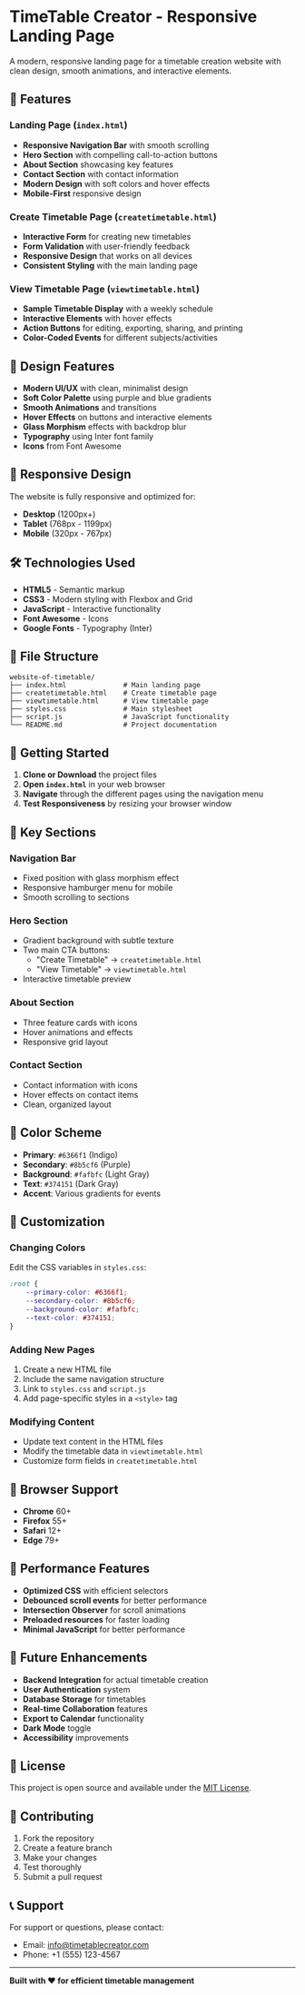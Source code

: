 # TimeTable Creator - Responsive Landing Page

A modern, responsive landing page for a timetable creation website with clean design, smooth animations, and interactive elements.

## 🚀 Features

### Landing Page (`index.html`)
- **Responsive Navigation Bar** with smooth scrolling
- **Hero Section** with compelling call-to-action buttons
- **About Section** showcasing key features
- **Contact Section** with contact information
- **Modern Design** with soft colors and hover effects
- **Mobile-First** responsive design

### Create Timetable Page (`createtimetable.html`)
- **Interactive Form** for creating new timetables
- **Form Validation** with user-friendly feedback
- **Responsive Design** that works on all devices
- **Consistent Styling** with the main landing page

### View Timetable Page (`viewtimetable.html`)
- **Sample Timetable Display** with a weekly schedule
- **Interactive Elements** with hover effects
- **Action Buttons** for editing, exporting, sharing, and printing
- **Color-Coded Events** for different subjects/activities

## 🎨 Design Features

- **Modern UI/UX** with clean, minimalist design
- **Soft Color Palette** using purple and blue gradients
- **Smooth Animations** and transitions
- **Hover Effects** on buttons and interactive elements
- **Glass Morphism** effects with backdrop blur
- **Typography** using Inter font family
- **Icons** from Font Awesome

## 📱 Responsive Design

The website is fully responsive and optimized for:
- **Desktop** (1200px+)
- **Tablet** (768px - 1199px)
- **Mobile** (320px - 767px)

## 🛠️ Technologies Used

- **HTML5** - Semantic markup
- **CSS3** - Modern styling with Flexbox and Grid
- **JavaScript** - Interactive functionality
- **Font Awesome** - Icons
- **Google Fonts** - Typography (Inter)

## 📁 File Structure

```
website-of-timetable/
├── index.html              # Main landing page
├── createtimetable.html    # Create timetable page
├── viewtimetable.html      # View timetable page
├── styles.css              # Main stylesheet
├── script.js               # JavaScript functionality
└── README.md               # Project documentation
```

## 🚀 Getting Started

1. **Clone or Download** the project files
2. **Open `index.html`** in your web browser
3. **Navigate** through the different pages using the navigation menu
4. **Test Responsiveness** by resizing your browser window

## 🎯 Key Sections

### Navigation Bar
- Fixed position with glass morphism effect
- Responsive hamburger menu for mobile
- Smooth scrolling to sections

### Hero Section
- Gradient background with subtle texture
- Two main CTA buttons:
  - "Create Timetable" → `createtimetable.html`
  - "View Timetable" → `viewtimetable.html`
- Interactive timetable preview

### About Section
- Three feature cards with icons
- Hover animations and effects
- Responsive grid layout

### Contact Section
- Contact information with icons
- Hover effects on contact items
- Clean, organized layout

## 🎨 Color Scheme

- **Primary**: `#6366f1` (Indigo)
- **Secondary**: `#8b5cf6` (Purple)
- **Background**: `#fafbfc` (Light Gray)
- **Text**: `#374151` (Dark Gray)
- **Accent**: Various gradients for events

## 🔧 Customization

### Changing Colors
Edit the CSS variables in `styles.css`:
```css
:root {
    --primary-color: #6366f1;
    --secondary-color: #8b5cf6;
    --background-color: #fafbfc;
    --text-color: #374151;
}
```

### Adding New Pages
1. Create a new HTML file
2. Include the same navigation structure
3. Link to `styles.css` and `script.js`
4. Add page-specific styles in a `<style>` tag

### Modifying Content
- Update text content in the HTML files
- Modify the timetable data in `viewtimetable.html`
- Customize form fields in `createtimetable.html`

## 📱 Browser Support

- **Chrome** 60+
- **Firefox** 55+
- **Safari** 12+
- **Edge** 79+

## 🚀 Performance Features

- **Optimized CSS** with efficient selectors
- **Debounced scroll events** for better performance
- **Intersection Observer** for scroll animations
- **Preloaded resources** for faster loading
- **Minimal JavaScript** for better performance

## 🔮 Future Enhancements

- **Backend Integration** for actual timetable creation
- **User Authentication** system
- **Database Storage** for timetables
- **Real-time Collaboration** features
- **Export to Calendar** functionality
- **Dark Mode** toggle
- **Accessibility** improvements

## 📄 License

This project is open source and available under the [MIT License](LICENSE).

## 🤝 Contributing

1. Fork the repository
2. Create a feature branch
3. Make your changes
4. Test thoroughly
5. Submit a pull request

## 📞 Support

For support or questions, please contact:
- Email: info@timetablecreator.com
- Phone: +1 (555) 123-4567

---

**Built with ❤️ for efficient timetable management**
